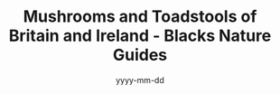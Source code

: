 ---
title: Mushrooms and Toadstools of Britain and Ireland - Blacks Nature Guides
alias: Mushrooms and Toadstools of Britain and Ireland - Blacks Nature Guides 2008
linkTitle: 
fdtype:
layout:
description: 
date: yyyy-mm-dd
commentable: true
show_breadcrumb: true
image:
  preview_only: true
authors:
  - admin
categories:
  - 
tags:
  - fungi
  - books
---